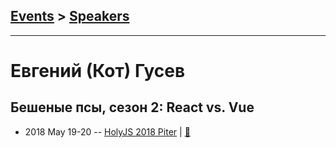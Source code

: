 ## [Events](../README.md) > [Speakers](../speakers.md)
---

# Евгений (Кот) Гусев

## Бешеные псы, сезон 2: React vs. Vue
- 2018 May 19-20 -- [HolyJS 2018 Piter](https://youtu.be/LHvxXKirOZg)  | [:notebook:](https://bunopus.github.io/presentation-vue-vs-react/#/)  
